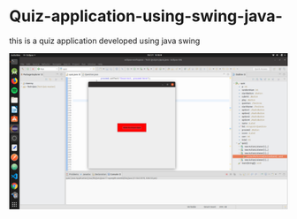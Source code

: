 # Quiz-application-using-swing-java-
this is a quiz application developed using java swing


![Quiz shots](https://github.com/Priyandubey/Quiz-application-using-swing-java-/blob/master/Screenshot%20from%202019-10-21%2016-06-38.png)


